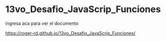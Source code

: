 # 13vo_Desafio_JavaScrip_Funciones

ingresa aca para ver el documento

https://roger-rd.github.io/13vo_Desafio_JavaScrip_Funciones/
